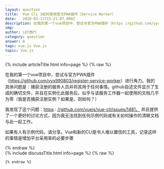 ```yaml
---
layout: question
title:  Vue Cli 3如何使用官方PWA插件（Service Worker）
date:   2020-03-11T15:21:07.000Z
description: 在我的第一个vue项目中，尝试与官方PWA插件（https //github.com/yyx990803/register-service-worker）...
img: 
author: LEY西门
category: question
answer: 0
tags: vue.js Vue.js
topic: Vue.js
---
```

<div class="article-root">
  <div class="article">
    {% include articleTitle.html info=page %}
    {% raw %}
    <div class="article-content"><p><font style="vertical-align: inherit;"><font style="vertical-align: inherit;">在我的第一个vue项目中，尝试与官方PWA插件（</font></font><a href="https://github.com/yyx990803/register-service-worker" rel="noreferrer"><font style="vertical-align: inherit;"><font style="vertical-align: inherit;">https://github.com/yyx990803/register-service-worker</font></font></a><font style="vertical-align: inherit;"><font style="vertical-align: inherit;">）进行</font><font style="vertical-align: inherit;">角力</font><font style="vertical-align: inherit;">。</font><font style="vertical-align: inherit;">我的具体问题是：捕获注册的服务人员并将其用于任何事情。</font><font style="vertical-align: inherit;">github自述文件显示了生成的确切文件，并且在实例化此服务后，似乎与该服务工作器一起使用的文档几乎为零（我是否捕获注册实例？如果是，则如何？）</font></font></p>

<p><font style="vertical-align: inherit;"><font style="vertical-align: inherit;">我发现了这个问题：</font></font><a href="https://github.com/vuejs/vue-cli/issues/1481" rel="noreferrer"><font style="vertical-align: inherit;"><font style="vertical-align: inherit;">https</font></font></a><font style="vertical-align: inherit;"><font style="vertical-align: inherit;"> : </font><a href="https://github.com/vuejs/vue-cli/issues/1481" rel="noreferrer"><font style="vertical-align: inherit;">//github.com/vuejs/vue-cli/issues/1481，</font></a><font style="vertical-align: inherit;">  
并且提供了一个更好的讨论方式，因为我无法找到任何示例代码或有关如何操作的清晰文档与此一起工作。</font></font></p>

<p><font style="vertical-align: inherit;"><font style="vertical-align: inherit;">如果有人有示例代码，请分享。</font><font style="vertical-align: inherit;">Vue和新的CLI是令人难以置信的工具，记录这样的事情是增加平台采用率的必要步骤</font></font></p></div>
    {% endraw %}
  </div>

  <div class="discuss-wrapper">
    {% include discussTitle.html info=page %}
    {% raw %}
    
    {% endraw %}
  </div>
<div>
